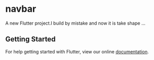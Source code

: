 # navbar

A new Flutter project.I build by mistake and now it is take shape ...

## Getting Started

For help getting started with Flutter, view our online
[documentation](https://flutter.io/).
